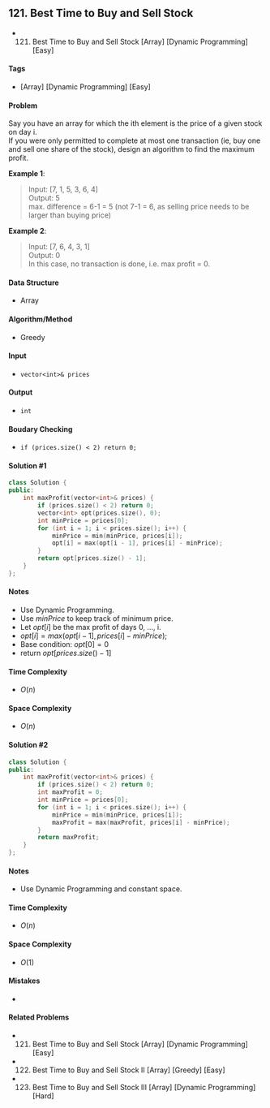 ## 121. Best Time to Buy and Sell Stock
- 121. Best Time to Buy and Sell Stock [Array] [Dynamic Programming] [Easy]

#### Tags
- [Array] [Dynamic Programming] [Easy]

#### Problem
Say you have an array for which the ith element is the price of a given stock on day i.  
If you were only permitted to complete at most one transaction (ie, buy one and sell one share of the stock), design an algorithm to find the maximum profit.

**Example 1**:
> Input: [7, 1, 5, 3, 6, 4]  
> Output: 5  
> max. difference = 6-1 = 5 (not 7-1 = 6, as selling price needs to be larger than buying price)

**Example 2**:
> Input: [7, 6, 4, 3, 1]  
> Output: 0  
> In this case, no transaction is done, i.e. max profit = 0.

#### Data Structure
- Array

#### Algorithm/Method
- Greedy

#### Input
- `vector<int>& prices`

#### Output
- `int`

#### Boudary Checking
- `if (prices.size() < 2) return 0;`

#### Solution #1
``` C++
class Solution {
public:
    int maxProfit(vector<int>& prices) {
        if (prices.size() < 2) return 0;
        vector<int> opt(prices.size(), 0);
        int minPrice = prices[0];
        for (int i = 1; i < prices.size(); i++) {
            minPrice = min(minPrice, prices[i]);
            opt[i] = max(opt[i - 1], prices[i] - minPrice);
        }
        return opt[prices.size() - 1];
    }
};
```

#### Notes
- Use Dynamic Programming.
- Use $minPrice$ to keep track of minimum price.
- Let $opt[i]$ be the max profit of days 0, ..., i.
- $opt[i] = max(opt[i - 1], prices[i] - minPrice);$
- Base condition: $opt[0] = 0$
- return $opt[prices.size() - 1]$

#### Time Complexity
- $O(n)$

#### Space Complexity
- $O(n)$

#### Solution #2
``` C++
class Solution {
public:
    int maxProfit(vector<int>& prices) {
        if (prices.size() < 2) return 0;
        int maxProfit = 0;
        int minPrice = prices[0];
        for (int i = 1; i < prices.size(); i++) {
            minPrice = min(minPrice, prices[i]);
            maxProfit = max(maxProfit, prices[i] - minPrice);
        }
        return maxProfit;
    }
};
```

#### Notes
- Use Dynamic Programming and constant space.

#### Time Complexity
- $O(n)$

#### Space Complexity
- $O(1)$

#### Mistakes
- 

#### Related Problems
- 121. Best Time to Buy and Sell Stock [Array] [Dynamic Programming] [Easy]
- 122. Best Time to Buy and Sell Stock II [Array] [Greedy] [Easy]
- 123. Best Time to Buy and Sell Stock III [Array] [Dynamic Programming] [Hard]

